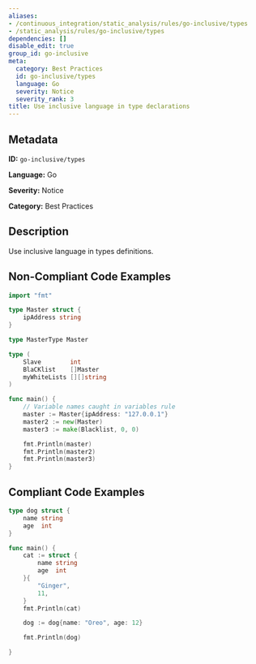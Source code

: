 ```yaml
---
aliases:
- /continuous_integration/static_analysis/rules/go-inclusive/types
- /static_analysis/rules/go-inclusive/types
dependencies: []
disable_edit: true
group_id: go-inclusive
meta:
  category: Best Practices
  id: go-inclusive/types
  language: Go
  severity: Notice
  severity_rank: 3
title: Use inclusive language in type declarations
---
```

<!--  SOURCED FROM https://github.com/DataDog/datadog-static-analyzer-rule-docs -->


## Metadata
**ID:** `go-inclusive/types`

**Language:** Go

**Severity:** Notice

**Category:** Best Practices

## Description
Use inclusive language in types definitions.

## Non-Compliant Code Examples
```go
import "fmt"

type Master struct {
	ipAddress string
}

type MasterType Master

type (
	Slave        int
	BlaCKlist    []Master
	myWhiteLists [][]string
)

func main() {
	// Variable names caught in variables rule
	master := Master{ipAddress: "127.0.0.1"}
	master2 := new(Master)
	master3 := make(Blacklist, 0, 0)

	fmt.Println(master)
	fmt.Println(master2)
	fmt.Println(master3)
}
```

## Compliant Code Examples
```go
type dog struct {
	name string
	age  int
}

func main() {
	cat := struct {
		name string
		age  int
	}{
		"Ginger",
		11,
	}
	fmt.Println(cat)

	dog := dog{name: "Oreo", age: 12}

	fmt.Println(dog)

}
```

